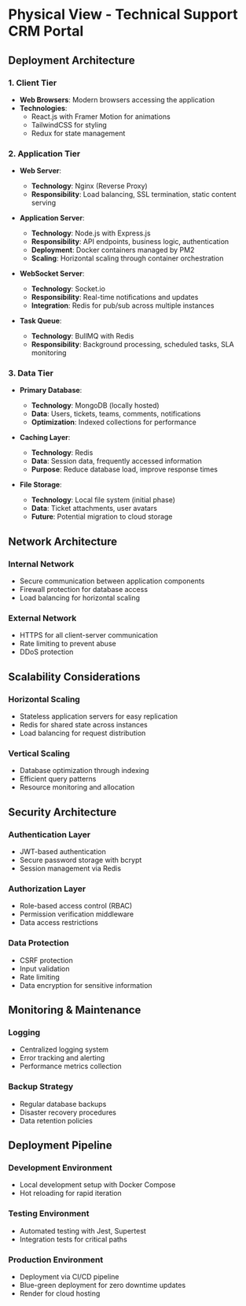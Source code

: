 # Physical View - Technical Support CRM Portal

## Deployment Architecture

### 1. Client Tier
- **Web Browsers**: Modern browsers accessing the application
- **Technologies**:
  - React.js with Framer Motion for animations
  - TailwindCSS for styling
  - Redux for state management

### 2. Application Tier
- **Web Server**:
  - **Technology**: Nginx (Reverse Proxy)
  - **Responsibility**: Load balancing, SSL termination, static content serving

- **Application Server**:
  - **Technology**: Node.js with Express.js
  - **Responsibility**: API endpoints, business logic, authentication
  - **Deployment**: Docker containers managed by PM2
  - **Scaling**: Horizontal scaling through container orchestration

- **WebSocket Server**:
  - **Technology**: Socket.io
  - **Responsibility**: Real-time notifications and updates
  - **Integration**: Redis for pub/sub across multiple instances

- **Task Queue**:
  - **Technology**: BullMQ with Redis
  - **Responsibility**: Background processing, scheduled tasks, SLA monitoring

### 3. Data Tier
- **Primary Database**:
  - **Technology**: MongoDB (locally hosted)
  - **Data**: Users, tickets, teams, comments, notifications
  - **Optimization**: Indexed collections for performance

- **Caching Layer**:
  - **Technology**: Redis
  - **Data**: Session data, frequently accessed information
  - **Purpose**: Reduce database load, improve response times

- **File Storage**:
  - **Technology**: Local file system (initial phase)
  - **Data**: Ticket attachments, user avatars
  - **Future**: Potential migration to cloud storage

## Network Architecture

### Internal Network
- Secure communication between application components
- Firewall protection for database access
- Load balancing for horizontal scaling

### External Network
- HTTPS for all client-server communication
- Rate limiting to prevent abuse
- DDoS protection

## Scalability Considerations

### Horizontal Scaling
- Stateless application servers for easy replication
- Redis for shared state across instances
- Load balancing for request distribution

### Vertical Scaling
- Database optimization through indexing
- Efficient query patterns
- Resource monitoring and allocation

## Security Architecture

### Authentication Layer
- JWT-based authentication
- Secure password storage with bcrypt
- Session management via Redis

### Authorization Layer
- Role-based access control (RBAC)
- Permission verification middleware
- Data access restrictions

### Data Protection
- CSRF protection
- Input validation
- Rate limiting
- Data encryption for sensitive information

## Monitoring & Maintenance

### Logging
- Centralized logging system
- Error tracking and alerting
- Performance metrics collection

### Backup Strategy
- Regular database backups
- Disaster recovery procedures
- Data retention policies

## Deployment Pipeline

### Development Environment
- Local development setup with Docker Compose
- Hot reloading for rapid iteration

### Testing Environment
- Automated testing with Jest, Supertest
- Integration tests for critical paths

### Production Environment
- Deployment via CI/CD pipeline
- Blue-green deployment for zero downtime updates
- Render for cloud hosting